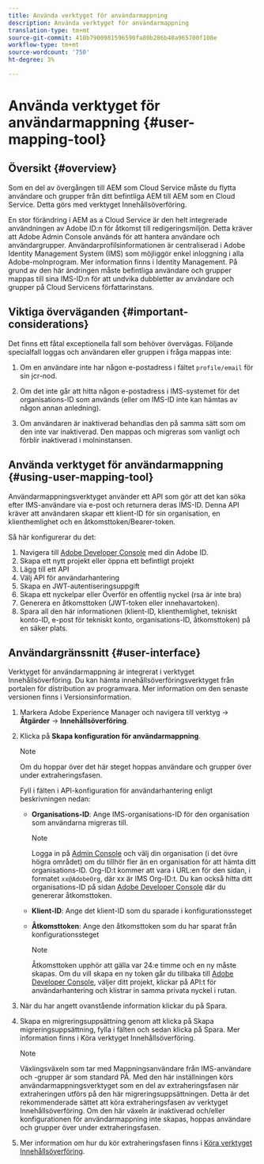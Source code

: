 ```yaml
---
title: Använda verktyget för användarmappning
description: Använda verktyget för användarmappning
translation-type: tm+mt
source-git-commit: 410b7900981596590fa80b286b40a965700f108e
workflow-type: tm+mt
source-wordcount: '750'
ht-degree: 3%

---
```



# Använda verktyget för användarmappning {#user-mapping-tool}

## Översikt {#overview}

Som en del av övergången till AEM som Cloud Service måste du flytta användare och grupper från ditt befintliga AEM till AEM som en Cloud Service. Detta görs med verktyget Innehållsöverföring.

En stor förändring i AEM as a Cloud Service är den helt integrerade användningen av Adobe ID:n för åtkomst till redigeringsmiljön.  Detta kräver att Adobe Admin Console används för att hantera användare och användargrupper. Användarprofilsinformationen är centraliserad i Adobe Identity Management System (IMS) som möjliggör enkel inloggning i alla Adobe-molnprogram. Mer information finns i Identity Management. På grund av den här ändringen måste befintliga användare och grupper mappas till sina IMS-ID:n för att undvika dubbletter av användare och grupper på Cloud Servicens författarinstans.

## Viktiga överväganden {#important-considerations}

Det finns ett fåtal exceptionella fall som behöver övervägas. Följande specialfall loggas och användaren eller gruppen i fråga mappas inte:

1. Om en användare inte har någon e-postadress i fältet `profile/email` för sin jcr-nod.

1. Om det inte går att hitta någon e-postadress i IMS-systemet för det organisations-ID som används (eller om IMS-ID inte kan hämtas av någon annan anledning).

1. Om användaren är inaktiverad behandlas den på samma sätt som om den inte var inaktiverad.  Den mappas och migreras som vanligt och förblir inaktiverad i molninstansen.

## Använda verktyget för användarmappning {#using-user-mapping-tool}

Användarmappningsverktyget använder ett API som gör att det kan söka efter IMS-användare via e-post och returnera deras IMS-ID. Denna API kräver att användaren skapar ett klient-ID för sin organisation, en klienthemlighet och en åtkomsttoken/Bearer-token.

Så här konfigurerar du det:

1. Navigera till [Adobe Developer Console](https://console.adobe.io) med din Adobe ID.
1. Skapa ett nytt projekt eller öppna ett befintligt projekt
1. Lägg till ett API
1. Välj API för användarhantering
1. Skapa en JWT-autentiseringsuppgift
1. Skapa ett nyckelpar eller Överför en offentlig nyckel (rsa är inte bra)
1. Generera en åtkomsttoken (JWT-token eller innehavartoken).
1. Spara all den här informationen (klient-ID, klienthemlighet, tekniskt konto-ID, e-post för tekniskt konto, organisations-ID, åtkomsttoken) på en säker plats.

## Användargränssnitt {#user-interface}

Verktyget för användarmappning är integrerat i verktyget Innehållsöverföring. Du kan hämta innehållsöverföringsverktyget från portalen för distribution av programvara. Mer information om den senaste versionen finns i Versionsinformation.

1. Markera Adobe Experience Manager och navigera till verktyg -> **Åtgärder** -> **Innehållsöverföring**.
1. Klicka på **Skapa konfiguration för användarmappning**.

   >[!NOTE]
   >Om du hoppar över det här steget hoppas användare och grupper över under extraheringsfasen.

   Fyll i fälten i API-konfiguration för användarhantering enligt beskrivningen nedan:

   * **Organisations-ID**: Ange IMS-organisations-ID för den organisation som användarna migreras till.

      >[!NOTE]
      >Logga in på [Admin Console](https://adminconsole.adobe.com/) och välj din organisation (i det övre högra området) om du tillhör fler än en organisation för att hämta ditt organisations-ID. Org-ID:t kommer att vara i URL:en för den sidan, i formatet `xx@AdobeOrg`, där xx är IMS Org-ID:t.  Du kan också hitta ditt organisations-ID på sidan [Adobe Developer Console](https://console.adobe.io) där du genererar åtkomsttoken.

   * **Klient-ID**: Ange det klient-ID som du sparade i konfigurationssteget

   * **Åtkomsttoken**: Ange den åtkomsttoken som du har sparat från konfigurationssteget

      >[!NOTE]
      >Åtkomsttoken upphör att gälla var 24:e timme och en ny måste skapas. Om du vill skapa en ny token går du tillbaka till [Adobe Developer Console](https://console.adobe.io), väljer ditt projekt, klickar på API:t för användarhantering och klistrar in samma privata nyckel i rutan.

1. När du har angett ovanstående information klickar du på Spara.

1. Skapa en migreringsuppsättning genom att klicka på Skapa migreringsuppsättning, fylla i fälten och sedan klicka på Spara. Mer information finns i Köra verktyget Innehållsöverföring.

   >[!NOTE]
   >Växlingsväxeln som tar med Mappningsanvändare från IMS-användare och -grupper är som standard PÅ. Med den här inställningen körs användarmappningsverktyget som en del av extraheringsfasen när extraheringen utförs på den här migreringsuppsättningen. Detta är det rekommenderade sättet att köra extraheringsfasen av verktyget Innehållsöverföring. Om den här växeln är inaktiverad och/eller konfigurationen för användarmappning inte skapas, hoppas användare och grupper över under extraheringsfasen.

1. Mer information om hur du kör extraheringsfasen finns i [Köra verktyget Innehållsöverföring](https://experienceleague.adobe.com/docs/experience-manager-cloud-service/moving/cloud-migration/content-transfer-tool/using-content-transfer-tool.html?lang=en#running-tool).



